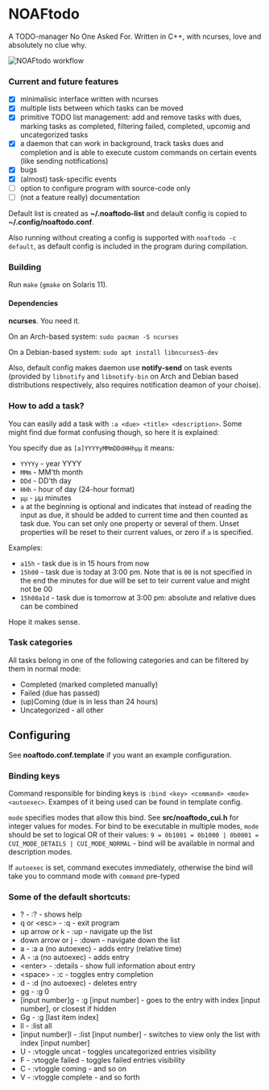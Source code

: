 # NOAFtodo
A TODO-manager No One Asked For. Written in C++, with ncurses, love and absolutely no clue why.

![NOAFtodo workflow](workflow.gif)

### Current and future features
- [x] minimalisic interface written with ncurses
- [x] multiple lists between which tasks can be moved
- [x] primitive TODO list management: add and remove tasks with dues, marking tasks as completed, filtering failed, completed, upcomig and uncategorized tasks
- [x] a daemon that can work in background, track tasks dues and completion and is able to execute custom commands on certain events (like sending notifications)
- [x] bugs
- [x] \(almost\) task-specific events
- [ ] option to configure program with source-code only
- [ ] \(not a feature really\) documentation

Default list is created as **~/.noaftodo-list** and delault config is copied to **~/.config/noaftodo.conf**.

Also running without creating a config is supported with `noaftodo -c default`, as default config is included in the program during compilation.

### Building
Run `make` (`gmake` on Solaris 11).
#### Dependencies
**ncurses**. You need it.

On an Arch-based system: `sudo pacman -S ncurses`

On a Debian-based system: `sudo apt install libncurses5-dev`

Also, default config makes daemon use **notify-send** on task events (provided by `libnotify` and `libnotify-bin` on Arch and Debian based distributions respectively, also requires notification deamon of your choise).

### How to add a task?
You can easily add a task with
`:a <due> <title> <description>`.
Some might find due format confusing though, so here it is explained:

You specify due as `[a]YYYYyMMmDDdHHhμμ` it means:
* `YYYYy` - year YYYY
* `MMm` - MM'th month
* `DDd` - DD'th day
* `HHh` - hour of day (24-hour format)
* `μμ` - μμ minutes
* `a` at the beginning is optional and indicates that instead of reading the input as due, it should be added to current time and then counted as task due.
You can set only one property or several of them. Unset properties will be reset to their current values, or zero if `a` is specified.

Examples:
* `a15h` - task due is in 15 hours from now
* `15h00` - task due is today at 3:00 pm. Note that is `00` is not specified in the end the minutes for due will be set to teir current value and might not be 00
* `15h00a1d` - task due is tomorrow at 3:00 pm: absolute and relative dues can be combined

Hope it makes sense.

### Task categories
All tasks belong in one of the following categories and can be filtered by them in normal mode:
* Completed (marked completed manually)
* Failed (due has passed)
* (up)Coming (due is in less than 24 hours)
* Uncategorized - all other

## Configuring
See **noaftodo.conf.template** if you want an example configuration.
### Binding keys
Command responsible for binding keys is `:bind <key> <command> <mode> <autoexec>`.
Exampes of it being used can be found in template config.

`mode` specifies modes that allow this bind. See **src/noaftodo_cui.h** for integer values for modes. For bind to be executable in multiple modes, `mode` should be set to logical OR of their values: `9 = 0b1001 = 0b1000 | 0b0001 = CUI_MODE_DETAILS | CUI_MODE_NORMAL` - bind will be available in normal and description modes.

If `autoexec` is set, command executes immediately, otherwise the bind will take you to command mode with `command` pre-typed

### Some of the default shortcuts:
* ? - :? - shows help
* q or \<esc\> - :q - exit program
* up arrow or k - :up - navigate up the list
* down arrow or j - :down - navigate down the list
* a - :a a (no autoexec) - adds entry (relative time)
* A - :a (no autoexec) - adds entry
* \<enter\> - :details - show full information about entry
* \<space\> - :c - toggles entry completion
* d - :d (no autoexec) - deletes entry
* gg - :g 0
* [input number]g - :g [input number] - goes to the entry with index [input number], or closest if hidden
* Gg - :g [last item index]
* ll - :list all
* [input number]l - :list [input number] - switches to view only the list with index [input number]
* U - :vtoggle uncat - toggles uncategorized entries visibility
* F - :vtoggle failed - toggles failed entries visibility
* C - :vtoggle coming - and so on
* V - :vtoggle complete - and so forth
